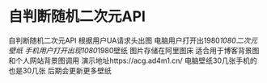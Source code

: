 # 自判断随机二次元API
自判断随机二次元API 根据用户UA请求头出图 
电脑用户打开出1980*1080二次元壁纸 手机用户打开出现1080*1980壁纸 图片存储在阿里图床 适合用于博客背景图和个人网站背景图调用
演示地址https://acg.ad4m1.cn/ 电脑壁纸30几张手机的也是30几张 后期会更新更多壁纸
